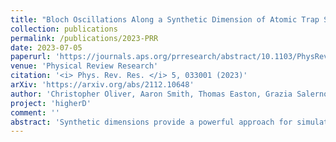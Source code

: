 ```yaml
---
title: "Bloch Oscillations Along a Synthetic Dimension of Atomic Trap States"
collection: publications
permalink: /publications/2023-PRR
date: 2023-07-05
paperurl: 'https://journals.aps.org/prresearch/abstract/10.1103/PhysRevResearch.5.033001'
venue: 'Physical Review Research'
citation: '<i> Phys. Rev. Res. </i> 5, 033001 (2023)'
arXiv: 'https://arxiv.org/abs/2112.10648'
author: 'Christopher Oliver, Aaron Smith, Thomas Easton, Grazia Salerno, Vera Guarrera, Nathan Goldman, Giovanni Barontini, Hannah M. Price'
project: 'higherD'
comment: ''
abstract: 'Synthetic dimensions provide a powerful approach for simulating condensed matter physics in cold atoms and photonics, whereby a set of discrete degrees of freedom are coupled together and re-interpreted as lattice sites along an artificial spatial dimension. However, atomic experimental realisations have been limited so far by the number of artificial lattice sites that can be feasibly coupled along the synthetic dimension. Here, we experimentally realise for the first time a very long and controllable synthetic dimension of atomic harmonic trap states. To create this, we couple trap states by dynamically modulating the trapping potential of the atomic cloud with patterned light. By controlling the detuning between the frequency of the driving potential and the trapping frequency, we implement a controllable force in the synthetic dimension. This induces Bloch oscillations in which atoms move periodically up and down tens of atomic trap states. We experimentally observe the key characteristics of this behaviour in the real space dynamics of the cloud, and verify our observations with numerical simulations and semiclassical theory. This experiment provides an intuitive approach for the manipulation and control of highly-excited trap states, and sets the stage for the future exploration of topological physics in higher dimensions.'
---
```

